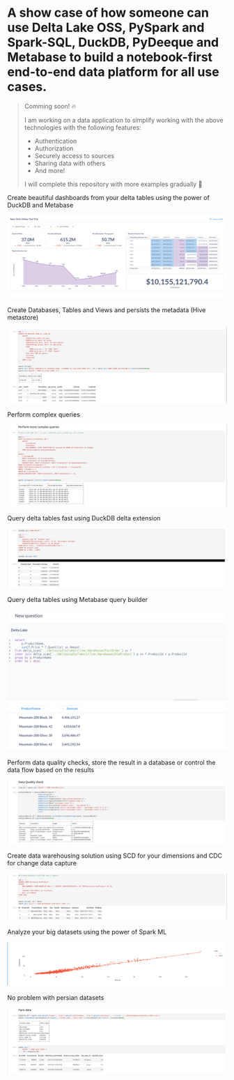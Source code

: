 # A show case of how someone can use Delta Lake OSS, PySpark and Spark-SQL, DuckDB, PyDeeque and Metabase to build a notebook-first end-to-end data platform for all use cases.

> Comming soon! :fire:
>
> I am working on a data application to simplify working with the above technologies with the following features:
>
> - Authentication
> - Authorization
> - Securely access to sources
> - Sharing data with others
> - And more!
>
> I will complete this repository with more examples gradually :wave:



Create beautiful dashboards from your delta tables using the power of DuckDB and Metabase

![](https://github.com/hamodirtyeza97/deltastudio/blob/main/pics/Screenshot%20from%202024-11-01%2012-40-59.png)



Create Databases, Tables and Views and persists the metadata (Hive metastore)

![](https://github.com/hamodirtyeza97/deltastudio/blob/main/pics/Screenshot%20from%202024-10-31%2014-49-57.png)



Perform complex queries

![](https://github.com/hamodirtyeza97/deltastudio/blob/main/pics/Screenshot%20from%202024-10-31%2014-48-48.png)



Query delta tables fast using DuckDB delta extension

![](https://github.com/hamodirtyeza97/deltastudio/blob/main/pics/Screenshot%20from%202024-10-31%2014-58-39.png)



Query delta tables using Metabase query builder

![](https://github.com/hamodirtyeza97/deltastudio/blob/main/pics/Screenshot%20from%202024-11-01%2014-01-16.png)



Perform data quality checks, store the result in a database or control the data flow based on the results

![](https://github.com/hamodirtyeza97/deltastudio/blob/main/pics/Screenshot%20from%202024-10-31%2015-00-51.png)



Create data warehousing solution using SCD for your dimensions and CDC for change data capture

![](https://github.com/hamodirtyeza97/deltastudio/blob/main/pics/Screenshot%20from%202024-10-31%2015-02-41.png)



Analyze your big datasets using the power of Spark ML

![](https://github.com/hamodirtyeza97/deltastudio/blob/main/pics/Screenshot%20from%202024-10-31%2015-17-09.png)



No problem with persian datasets

![](https://github.com/hamodirtyeza97/deltastudio/blob/main/pics/Screenshot%20from%202024-10-31%2015-04-08.png)
